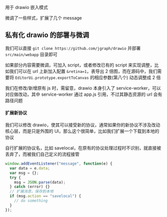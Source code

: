 用于 drawio 嵌入模式

微调了一些样式，扩展了几个 message

## 私有化 drawio 的部署与微调

我们可以直接 `git clone https://github.com/jgraph/drawio` 并部署 `src/main/webapp` 目录即可

如果部分内容需要微调，可加入 script，或者修改已有的 script 来实现调整，比如我们可以在 url 上新加入配置 `&retina=1`，表导出 2 倍图，而在源码中，我们需要将 `EditorUi.prototype.exportToCanvas` 的相应参数(第八个) 动态调整成 2 倍

我们在修改/新增原有 js 时，需留意，drawio 本身引入了 service-worker，可以对应做改动，其中 service-worker 通过 app.js 引用，不过其静态资源的 url 会有路径问题

#### 扩展新协议

我们可以修改 drawio，使其可以接受新的协议，通常如果你的新协议不涉及改动核心层，而是只是外围的 UI，那么这个很简单，比如我们扩展一个下载到本地的协议

自行扩展的协议名，比如 savelocal，在原有的协议处理过程时不识别，就直接被丢弃了，而被我们自己定义的流程接管

```js
window.addEventListener("message", function(e) {
  var data = e.data;
  var msg = {};
  try {
    msg = JSON.parse(data);
  } catch (error) {}
  // 扩展消息，保存到本地
  if (msg.action == "savelocal") {
    // do something
  }
});
```